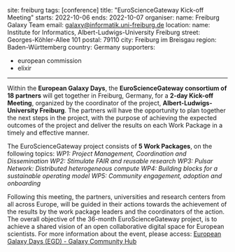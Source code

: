 site: freiburg
tags: [conference]
title: "EuroScienceGateway Kick-off Meeting"
starts: 2022-10-06
ends: 2022-10-07
organiser:
  name: Freiburg Galaxy Team
  email: galaxy@informatik.uni-freiburg.de
location:
  name: Institute for Informatics, Albert-Ludwigs-University Freiburg
  street: Georges-Köhler-Allee 101
  postal: 79110
  city: Freiburg im Breisgau
  region: Baden-Württemberg
  country: Germany
supporters:
- european commission
- elixir
---

Within the **European Galaxy Days**, the **EuroScienceGateway consortium of 18 partners** will get together in Freiburg, Germany, 
for a **2-day Kick-off Meeting**, organized by the coordinator of the project, **Albert-Ludwigs-University Freiburg**. 
The partners will have the opportunity to plan together the next steps in the project, with the purpose of achieving the expected 
outcomes of the project and deliver the results on each Work Package in a timely and effective manner.

The EuroScienceGateway project consists of **5 Work Packages**, on the following topics:
*WP1: Project Management, Coordination and Dissemination*
*WP2: Stimulate FAIR and reusable research*
*WP3: Pulsar Network: Distributed heterogeneous compute*
*WP4: Building blocks for a sustainable operating model*
*WP5: Community engagement, adoption and onboarding*
 
Following this meeting, the partners, universities and research centers from all across Europe, will be guided in their actions towards the achievement of the results by the work package leaders and the coordinators of the action. The overall objective of the 36-month EuroScienceGateway project, is to achieve a shared vision of an open collaborative digital space for European scientists.
For more information about the event, please access: [European Galaxy Days (EGD) - Galaxy Community Hub](https://galaxyproject.org/events/2022-10-egd/) 
